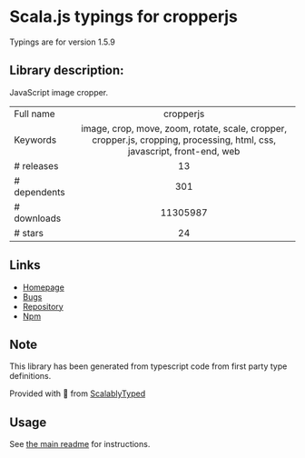 
# Scala.js typings for cropperjs

Typings are for version 1.5.9

## Library description:
JavaScript image cropper.

|                    |                 |
| ------------------ | :-------------: |
| Full name          | cropperjs |
| Keywords           | image, crop, move, zoom, rotate, scale, cropper, cropper.js, cropping, processing, html, css, javascript, front-end, web |
| # releases         | 13 |
| # dependents       | 301 |
| # downloads        | 11305987 |
| # stars            | 24 |

## Links
- [Homepage](https://fengyuanchen.github.io/cropperjs)
- [Bugs](https://github.com/fengyuanchen/cropperjs/issues)
- [Repository](https://github.com/fengyuanchen/cropperjs)
- [Npm](https://www.npmjs.com/package/cropperjs)
    


## Note
This library has been generated from typescript code from first party type definitions.

Provided with :purple_heart: from [ScalablyTyped](https://github.com/oyvindberg/ScalablyTyped)

## Usage
See [the main readme](../../readme.md) for instructions.


